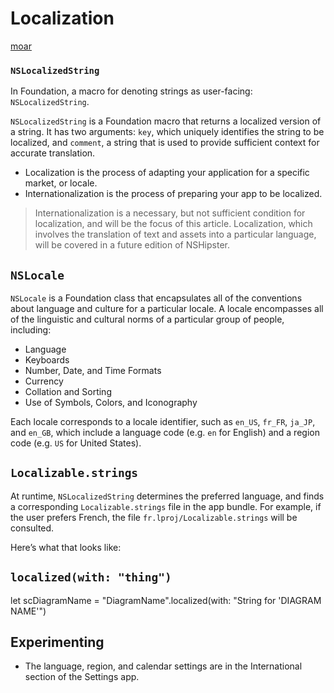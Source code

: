 # Localization

[moar](https://developer.apple.com/library/content/documentation/MacOSX/Conceptual/BPInternational/Introduction/Introduction.html#//apple_ref/doc/uid/10000171i)

### `NSLocalizedString`
In Foundation, a macro for denoting strings as user-facing: `NSLocalizedString`.

`NSLocalizedString` is a Foundation macro that returns a localized version of a
string. It has two arguments: `key`, which uniquely identifies the string to be
localized, and `comment`, a string that is used to provide sufficient context for
accurate translation.

- Localization is the process of adapting your application for a specific market, or locale.
- Internationalization is the process of preparing your app to be localized.

> Internationalization is a necessary, but not sufficient condition for
localization, and will be the focus of this article. Localization, which
involves the translation of text and assets into a particular language, will be
covered in a future edition of NSHipster.

## `NSLocale`

`NSLocale` is a Foundation class that encapsulates all of the conventions about
language and culture for a particular locale. A locale encompasses all of the
linguistic and cultural norms of a particular group of people, including:

- Language
- Keyboards
- Number, Date, and Time Formats
- Currency
- Collation and Sorting
- Use of Symbols, Colors, and Iconography

Each locale corresponds to a locale identifier, such as `en_US`, `fr_FR`,
`ja_JP`, and `en_GB`, which include a language code (e.g. `en` for English) and a
region code (e.g. `US` for United States).


## `Localizable.strings`
At runtime, `NSLocalizedString` determines the preferred language, and finds a
corresponding `Localizable.strings` file in the app bundle. For example, if the
user prefers French, the file `fr.lproj/Localizable.strings` will be consulted.

Here’s what that looks like:


## `localized(with: "thing")`
let scDiagramName = "DiagramName".localized(with: "String for 'DIAGRAM NAME'")

## Experimenting
- The language, region, and calendar settings are in the International section of the Settings app.
